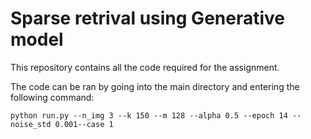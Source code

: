 # Sparse retrival using Generative model

This repository contains all the code required for the assignment. 

The code can be ran by going into the main directory and entering the following command: 

`python run.py --n_img 3 --k 150 --m 128 --alpha 0.5 --epoch 14 --noise_std 0.001--case 1 `


